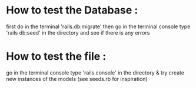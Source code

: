 # How to test the Database :
first do in the terminal 'rails.db:migrate' then go in the terminal console type 'rails db:seed' in the directory and see if there is any errors

# How to test the file : 
go in the terminal console type 'rails console' in the directory & try create new instances of the models (see seeds.rb for inspiration)
